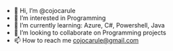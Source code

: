 - 👋 Hi, I’m @cojocarule
- 👀 I’m interested in Programming  
- 🌱 I’m currently learning: Azure, C#, Powershell, Java
- 💞️ I’m looking to collaborate on Programming projects
- 📫 How to reach me cojocarule@gmail.com

<!---
cojocarule/cojocarule is a ✨ special ✨ repository because its `README.md` (this file) appears on your GitHub profile.
You can click the Preview link to take a look at your changes.
--->
